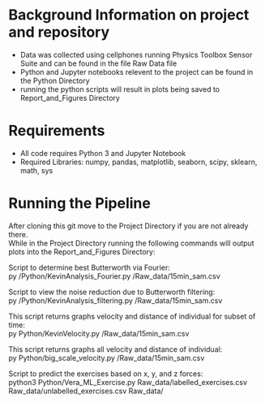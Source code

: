 # Background Information on project and repository

- Data was collected using cellphones running Physics Toolbox Sensor Suite and can be found in the file Raw Data file
- Python and Jupyter notebooks relevent to the project can be found in the Python Directory
- running the python scripts will result in plots being saved to Report_and_Figures Directory

# Requirements
- All code requires Python 3 and Jupyter Notebook
- Required Libraries: numpy, pandas, matplotlib, seaborn, scipy, sklearn, math, sys

# Running the Pipeline
After cloning this git move to the Project Directory if you are not already there.  
While in the Project Directory running the following commands will output plots
into the Report_and_Figures Directory:

Script to determine best Butterworth via Fourier:  
py /Python/KevinAnalysis_Fourier.py /Raw_data/15min_sam.csv

Script to view the noise reduction due to Butterworth filtering:  
py /Python/KevinAnalysis_filtering.py /Raw_data/15min_sam.csv

This script returns graphs velocity and distance of individual for subset of time:  
py Python/KevinVelocity.py /Raw_data/15min_sam.csv

This script returns graphs all velocity and distance of individual:  
py Python/big_scale_velocity.py /Raw_data/15min_sam.csv

Script to predict the exercises based on x, y, and z forces:  
python3 Python/Vera_ML_Exercise.py Raw_data/labelled_exercises.csv Raw_data/unlabelled_exercises.csv Raw_data/